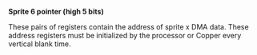 **Sprite 6 pointer (high 5 bits)**

These pairs of registers contain the address of sprite x DMA data. These address registers must be initialized by the processor or Copper every vertical blank time.

